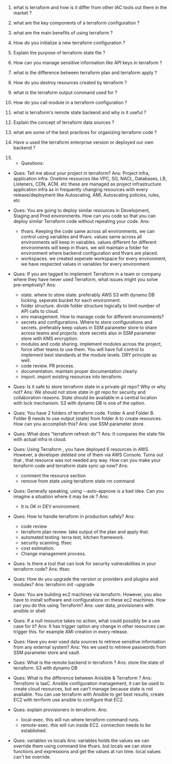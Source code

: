 1. what is terraform and how is it differ from other IAC tools out there in the market ?

2. what are the key components of a terraform configuration ?

3. what are the main benefits of using terraform ?

4. How do you initialize a new terraform configuration ?

5. Explain the purpose of terraform state file ?

6. How can you manage sensitive information like API keys in terraform ?

7. what is the difference between terraform plan and terraform apply ?

8. How do you destroy resources created by terraform ?

9. what is the terraform output command used for ?

10. How do you call module in a terraform configuration ?

11. what is terraform's remote state backend and why is it useful ?

12. Explain the concept of terraform data sources ?

13. what are some of the best practices for organizing terraform code ?

14. Have u used the terraform enterprise version or deployed our own backend ?

15. - Questions:
  - Ques: Tell me about your project in terraform?
    Ans: Project infra, application infra. Onetime resources like VPC, SG, NACL, Databases, LB, Listeners, CDN, ACM, etc these are managed as project infrastructure application infra as in frequently changing resources with every release/deployment like Autoscaling, AMI, Autoscaling policies, rules, etc 
  - Ques: You are going to deploy similar resources in Development, Staging and Prod environments. How can you code so that you can deploy similar Terraform code without  repeating your code.
    Ans:
    - tfvars. Keeping the code same across all environments, we can control using variables and tfvars. values same across all environments will keep in vairables. values different for different environments will keep in tfvars. we will maintain a folder for environment where backend configuration and tfvars are placed.
    - workspaces. we created seperate workspace for every environment, we have respected values in variables for every environment.
  - Ques: If you are tagged to implement Terraform in a team or company where they have never used Terraform, what issues might you solve pre-emptively?
    Ans:
    - state. where to store state. preferably AWS S3 with dynamo DB locking. seperate bucket for each environment.
    - folder structure. divide folder structure logically to limit number of API calls to cloud.
    - env management. How to manage code for different environments?
    - secrets and configurations. Where to store configurations and secrets. preferably keep values in SSM parameter store to share across teams and projects. store secrets also in SSM parameter store with KMS encryption.
    - modules and code sharing. implement modules across the project, force other teams to use them. You will have full control to implement best standards at the module levels. DRY principle as well.
    - code review. PR process.
    - documentation. maintain proper documentation clearly.
    - import. import existing resources into terraform.
  - Ques: Is it safe to store terraform state in a private git repo? Why or why not?
    Ans: We should not store state in git repo for security and collaboration reasons. State should be available in a central location with lock mechanism. S3 with dynamo DB is one of the option.
    
  - Ques: You have 2 folders of terraform code. Folder A and Folder B. Folder B needs to use output (state) from folder A to create resources. How can you accomplish this?
    Ans: use SSM parameter store.
  - Ques: What does "terraform refresh do"?
    Ans: It compares the state file with actual infra in cloud.
  - Ques: Using Terraform , you have deployed 6 resources in AWS. However, a developer deleted one of them via AWS Console. Turns out that , that resource was not needed any way. How can you make your terraform code and terraform state sync up now?
    Ans:
    - comment the resource section
    - remove from state using terraform state rm command
  - Ques: Generally speaking, using --auto-approve is a bad idea. Can you imagine a situation where it may be ok ?
    Ans: 
    - It is OK in DEV environment.
  - Ques: How to handle terraform in production safely?
    Ans:
    - code review
    - terraform plan review. take output of the plan and apply that.
    - automated testing. terra test, kitchen framework.
    - security scanning. tfsec
    - cost estimation. 
    - Change management process.
  - Ques: Is there a tool that can look for security vulnerabilities in your terraform code?
    Ans: tfsec
  - Ques: How do you upgrade the version or providers and plugins and modules?
    Ans: terraform init -upgrade
  - Ques: You are building ec2 machines via terraform. However, you also have to install software and configurations on these ec2 machines. How can you do this using Terraform?
    Ans: user data, provisioners with ansible or shell.
  - Ques: If a null resource takes no action, what could possibly be a use case for it?
    Ans: It has trigger option any change in other resources can trigger this. for example AMI creation in every release.
  - Ques: Have you ever used data sources to retrieve sensitive information  from any external system?
    Ans: Yes we used to retrieve passwords from SSM parameter store and vault.
  - Ques: What is the remote backend in terraform ?
    Ans: store the state of terraform. S3 with dynamo DB
  - Ques: What is the difference between Anisible & Terraform ?
    Ans: Terrafomr is IaaC. Ansible configuration management, it can be used to create cloud resources, but we can't manage because state is not available. You can use terraform with Ansible to get best results, create EC2 with terrform use ansible to configure that EC2.
  - Ques: explain provisioners in terraform.
    Ans:
    - local-exec. this will run where terraform command runs.
    - remote-exec. this will run inside EC2. connection needs to be established.
  - Ques: variables vs locals
    Ans: variables holds the values we can override them using command line tfvars. but locals we can store functions and expressions and get the values at run time. local values can't be override.
